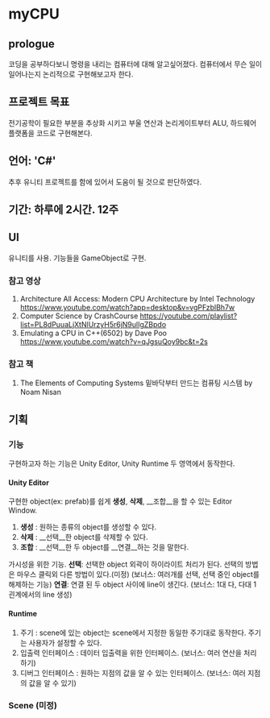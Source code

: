 # myCPU

## prologue

코딩을 공부하다보니 명령을 내리는 컴퓨터에 대해 알고싶어졌다. 컴퓨터에서 무슨 일이 일어나는지 논리적으로 구현해보고자 한다.

## 프로젝트 목표

전기공학이 필요한 부분을 추상화 시키고 부울 연산과 논리게이트부터 ALU, 하드웨어 플랫폼을 코드로 구현해본다.

## 언어: 'C#'
추후 유니티 프로젝트를 함에 있어서 도움이 될 것으로 판단하였다.

## 기간: 하루에 2시간. 12주

## UI
유니티를 사용. 기능들을 GameObject로 구현.

### 참고 영상

1. Architecture All Access: Modern CPU Architecture by Intel Technology
	https://www.youtube.com/watch?app=desktop&v=vgPFzblBh7w
2. Computer Science by CrashCourse
	https://youtube.com/playlist?list=PL8dPuuaLjXtNlUrzyH5r6jN9ulIgZBpdo
3. Emulating a CPU in C++(6502) by Dave Poo
	https://www.youtube.com/watch?v=qJgsuQoy9bc&t=2s

### 참고 책

1. The Elements of Computing Systems 밑바닥부터 만드는 컴퓨팅 시스템 by Noam Nisan

## 기획

### 기능 

구현하고자 하는 기능은 Unity Editor, Unity Runtime 두 영역에서 동작한다.

#### Unity Editor

구현한 object(ex: prefab)를 쉽게 __생성__, __삭제__, __조합__을 할 수 있는 Editor Window.
1. __생성__ : 원하는 종류의 object를 생성할 수 있다.
2. __삭제__ : __선택__한 object를 삭제할 수 있다.
3. __조합__ : __선택__한 두 object를 __연결__하는 것을 말한다.

가시성을 위한 기능.
__선택__: 선택한 object 외곽이 하이라이트 처리가 된다. 선택의 방법은 마우스 클릭외 다른 방법이 있다.(미정) (보너스: 여러개를 선택, 선택 중인 object를 해제하는 기능)
__연결__: 연결 된 두 object 사이에 line이 생긴다. (보너스: 1대 다, 다대 1 괸계에서의 line 생성)

#### Runtime

1. 주기 : scene에 있는 object는 scene에서 지정한 동일한 주기대로 동작한다. 주기는 사용자가 설정할 수 있다.
2. 입출력 인터페이스 : 데이터 입출력을 위한 인터페이스. (보너스: 여러 연산을 처리하기)
3. 디버그 인터페이스 : 원하는 지점의 값을 알 수 있는 인터페이스. (보너스: 여러 지점의 값을 알 수 있기)

### Scene (미정)
